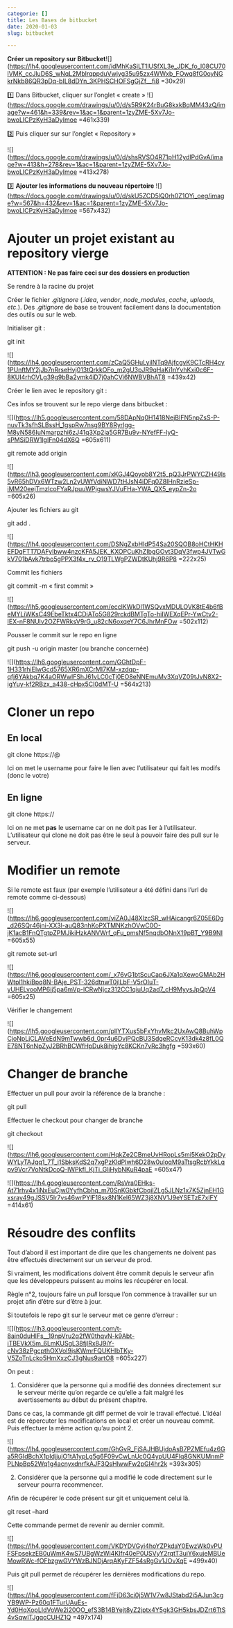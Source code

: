 ```yaml
---
categorie: []
title: Les Bases de bitbucket
date: 2020-01-03
slug: bitbucket

---
```

**Créer un repository sur Bitbucket**![](https://lh4.googleusercontent.com/idMhKaSiLT1lUSfXL3e_JDK_fo_l08CU70lVMK_ccJluD6S_wNqL2MblrqppduVwjvg35u95zx4WWxb_FOwq8fG0oyNGkrNkb86QR3pDq-bIL8dDYn_3KPHSCHOFSgGjZf__fi8 =30x29)

1️⃣ Dans Bitbucket, cliquer sur l’onglet « create » ![](https://docs.google.com/drawings/u/0/d/s5R9K24rBuG8kxkBqMM43zQ/image?w=461&h=339&rev=1&ac=1&parent=1zyZME-5Xv7Jo-bwoLICPzKyH3aDyImoe =461x339)

2️⃣ Puis cliquer sur sur l’onglet « Repository »

  
![](https://docs.google.com/drawings/u/0/d/shsRVSO4R71pH12ydlPdGvA/image?w=413&h=278&rev=1&ac=1&parent=1zyZME-5Xv7Jo-bwoLICPzKyH3aDyImoe =413x278)

3️⃣ **Ajouter les informations du nouveau répertoire** ![](https://docs.google.com/drawings/u/0/d/skU5ZCD5lQ0rh0Z1OYi_oeg/image?w=567&h=432&rev=1&ac=1&parent=1zyZME-5Xv7Jo-bwoLICPzKyH3aDyImoe =567x432)

# **Ajouter un projet existant au repository vierge**

**ATTENTION : Ne pas faire ceci sur des dossiers en production**

Se rendre à la racine du projet

Créer le fichier ._gitignore_ (._idea_, _vendor_, _node_modules_, _cache_, _uploads,_ _etc_.). Des ._gitignore_ de base se trouvent facilement dans la documentation des outils ou sur le web.

Initialiser git :

git init

![](https://lh4.googleusercontent.com/zCaQ5GHuLyilNTq9AjfcgvK9CTcRH4cy1PUnftMY2jJb7nRrseHvj013tQrkkOFo_m2gU3pJR9qHaKi1nYvhKxi0c6F-8KUI4rhOVLg39g9bBa2ymk4iD7j0ahCVi6NWBVBhAT8 =439x42)

Créer le lien avec le repository git :

Ces infos se trouvent sur le repo vierge dans bitbucket :

![](https://lh5.googleusercontent.com/58DApNq0H1418NejBIFN5npZsS-P-nuvTk3sfhSLBssH_1gspRw7nsg9BY8Ryrlgg-M8yN586IuNmarpzhi6zJ41q3Xp2ia5GR7Bu9v-NYefFF-lyQ-sPMSiDRW1lgIFn04dX6Q =605x611)

git remote add origin <lien du repo>

![](https://lh3.googleusercontent.com/xKGJ4Qoyob8Y2t5_pQ3JrPWYCZH49ls5vR65hDVx6WTzw2Ln2yUWfVdiNWD7tHJsN4iDFq0Z8IHnRzieSp-iMM20eejTmzlcoFYaRJpuuWPjgwsYJVuFHa-YWA_QX5_eypZn-2o =605x26)

Ajouter les fichiers au git

git add .

![](https://lh4.googleusercontent.com/DSNgZxbHIdP54Sa20SQOB8oHCtHKHEFDqFTT7DAFylbww4nzcKFA5JEK_KXOPCuKhZIbgGOvt3DqV3fwp4JVTwGkV701bAvk7trbo5gPPX3f4x_rv_O19TLWgPZWDtKUhj9R6P8 =222x25)

Commit les fichiers

git commit -m « first commit »

![](https://lh5.googleusercontent.com/ecclKWkDI1WSQvxMDULOVK8tE4b6fBeMYLiWKsC49EbeTktx4CDiATo5G829rckdBMTgTo-hiIWEXqEPr-YwCtv2-IEX-nF8NUlv2OZFWRksV9rG_u82cN6oxqeY7C6JhrMnFOw =502x112)

Pousser le commit sur le repo en ligne

git push -u origin master (ou branche concernée)

![](https://lh6.googleusercontent.com/GGhtDpF-1H331rhiElwGcd5765XR6mXCrMI7KM-xzdqp-qfj6YAkbq7K4aORWwlFShJ61vLC0cTj0EO8eNNEmuMv3XqVZ09tJvN8X2-igYuy-kf2RBzx_a438-cHpx5CI0dMT-U =564x213)

# **Cloner un repo**

## En local

git clone https://<username>@<url>

Ici on met le username pour faire le lien avec l’utilisateur qui fait les modifs (donc le votre)

## En ligne

git clone https://<url>

Ici on ne met **pas** le username car on ne doit pas lier à l’utilisateur. L’utilisateur qui clone ne doit pas être le seul à pouvoir faire des pull sur le serveur.

# **Modifier un remote**

Si le remote est faux (par exemple l’utilisateur a été défini dans l’url de remote comme ci-dessous)

![](https://lh6.googleusercontent.com/viZA0J48XlzcSR_wHAicangr6Z05E6Dg_d26SQr46jni-XX3l-auQ83nhKoPXTMNKzhOVwC0O-jK1acB1FnQTgtpZPMJikiHzkANVWrf_qFu_pmsNf5nqdbONnX19pBT_Y9B9NI =605x55)

git remote set-url <name>

![](https://lh6.googleusercontent.com/_x76vG1btScuCap6JXa1qXewoGMAb2HWtpl1hkiBpq8N-BAje_PST-326dtnwT0jlLbF-V5rOIuT-yUHELvooMP6ij5pa6mVp-lCRwNjcz312CC1qiuUq2ad7_cH9MyysJpQpV4 =605x25)

Vérifier le changement

![](https://lh5.googleusercontent.com/pllYTXus5bFxYhvMkc2UxAwQ8BuhWpCjoNpLjCLAVeEdN9mTwwb6d_0pr4u6DvjPQcBU3SdgeRCcyK13dk4z8fL0QE78NT6nNpZyJ2BRhBCWfHpDuk8ihjgYc8KCKn7vRc3hgfg =593x60)

# **Changer de branche**

Effectuer un pull pour avoir la référence de la branche :

git pull

Effectuer le checkout pour changer de branche

git checkout <branch>

![](https://lh6.googleusercontent.com/HqkZe2CBmeUvHRopLs5mi5KekO2pDyWYLyTAJqq1_7T_i1SbksKdS2q7xgPzKldPIwh6D28w0uloqM9aTtsgRcbYkkLqpv9Vcr7VoNtkDcoQ-lWPkfI_KjTi_GliHybNKuR4paE =605x47)

![](https://lh4.googleusercontent.com/RsVra0EHks-At71rhv4x1iNxEuCjw0YyfhCbhq_m70SnKGbkfCbqilZLg5JLNz1x7K5ZjnEH1Gxsray49gJSSV5Ir7vs46wrPYlF18sx8N1Kel65WZ3j8XNV1J9eYSETzE7xlFY =414x61)

# **Résoudre des conflits**

Tout d’abord il est important de dire que les changements ne doivent pas être effectués directement sur un serveur de prod.

Si vraiment, les modifications doivent être commit depuis le serveur afin que les développeurs puissent au moins les récupérer en local.

Règle n°2, toujours faire un _pull_ lorsque l’on commence à travailler sur un projet afin d’être sur d’être à jour.

Si toutefois le repo git sur le serveur met ce genre d’erreur :

![](https://lh3.googleusercontent.com/t-8ain0duHlFs__19npVru2q2fW0thqvN-k9Abt-iTBEVkX5m_6LmKUSgL38fjlRx8J9iY-cNv38zPgcpthOXVoI9jsKWmrFQUKHlbTKy-V5ZoTnLcko5HmXxzCJ3gNus9artO8 =605x227)

On peut :

1. Considérer que la personne qui a modifié des données directement sur le serveur mérite qu’on regarde ce qu’elle a fait malgré les avertissements au début du présent chapitre.

Dans ce cas, la commande git diff permet de voir le travail effectué. L’idéal est de répercuter les modifications en local et créer un nouveau commit. Puis effectuer la même action qu’au point 2.

![](https://lh4.googleusercontent.com/GhGvR_FjSAJHBUjdoAsB7PZMEfu4z6Ga5RGIdBchX1pIdjjujO1tA1ypLg5g6F09vCwLnUc0Q4ypUU4Flq8GNKUMnmPPLNpBp52Wq1g4acnyxdnrfkAJF3QsHlwwFw2pGI4hr2k =393x305)

2. Considérer que la personne qui a modifié le code directement sur le serveur pourra recommencer.

Afin de récupérer le code présent sur git et uniquement celui là.

git reset –hard

Cette commande permet de revenir au dernier commit.

![](https://lh4.googleusercontent.com/VKDYDVGyi4hoYZPkdaY0EwzWk0vPUFSFpsekzEB0uWmK4wS7UBgWzWi4KIfr40eP0USVyY2rqtT3uiY6xujeMBUeMowRWc-fOFbzgwGVYWzBJNDjArqAKyFZF54sRgGv1JOvXqE =499x40)

Puis git pull permet de récupérer les dernières modifications du repo.

![](https://lh4.googleusercontent.com/fFjD63ci0j5W1V7w8JStabd2i5AJun3cgYB9WP-Pz60q1FTurUAuEs-Yd0HqXopLIdVoWe2i20OO_efS3B14BYejt8yZ2jptx4Y5gk3GH5kbsJDZrt6TtS4vSqwITJgqcCUHZ1Q =497x174)
